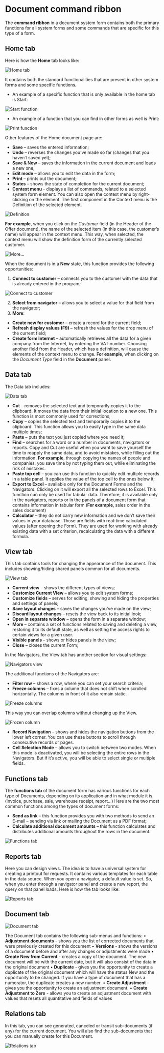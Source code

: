 # Document command ribbon
The <b>command ribbon</b> in a document system form contains both the primary functions for all system forms and some commands that are specific for this type of a form.

## Home tab
Here is how the <b>Home</b> tab looks like:

![Home tab](pictures/home-tab.png)
 
It contains both the standard functionalities that are present in other system forms and some specific functions. 
-	An example of a specific function that is only available in the home tab is Start:

![Start function](pictures/start.png)
 
-	An example of a function that you can find in other forms as well is Print:
 
![Print function](pictures/print.png)

Other features of the Home document page are:
-	<b>Save</b> – saves the entered information;
-	<b>Undo</b> – reverses the changes you’ve made so far (changes that you haven’t saved yet);
-	<b>Save & New</b> – saves the information in the current document and loads a new one;
-	<b>Edit mode</b> – allows you to edit the data in the form;
-	<b>Print</b> – prints out the document;
-	<b>States</b> – shows the state of completion for the current document;
-	<b>Context menu</b> - displays a list of commands, related to a selected system form element. You can also open the context menu by right-clicking on the element.
The first component in the Context menu is the Definition of the selected element.
 
![Definition](pictures/definition.png)

**For example**, when you click on the *Customer* field (in the Header of the Offer document), the name of the selected item (in this case, the customer’s name) will appear in the context menu. This way, when selected, the context menu will show the definition form of the currently selected customer.
 
![More…](pictures/definition-more.png)

When the document is in a <b>New</b> state, this function provides the following opportunities:
1.	<b>Connect to customer</b> – connects you to the customer with the data that is already entered in the program;
 
![Connect to customer](pictures/connect-to-customer.png)

2.	<b>Select from navigator</b> – allows you to select a value for that field from the navigator;
3.	<b>More</b>:
-	<b>Create new for customer</b> – create a record for the current field;
-	<b>Refresh display values (F9)</b> – refresh the values for the drop menu of the current field;
-	<b>Create form Internet</b> – automatically retrieves all the data for a given company from the Internet, by entering the VAT number. 
Choosing another field from the Header, which has a definition, will cause the elements of the context menu to change. **For example**, when clicking on the *Document Type* field in the **Document** panel.

## Data tab
The Data tab includes:
 
![Data tab](pictures/data-tab.png)
-	<b>Cut</b> – removes the selected text and temporarily copies it to the clipboard. It moves the data from their initial location to a new one. This function is most commonly used for corrections;
-	<b>Copy</b> – copies the selected text and temporarily copies it to the clipboard. This function allows you to easily type in the same data multiple times;
-	<b>Paste</b> – puts the text you just copied where you need it;
-	<b>Find</b> – searches for a word or a number in documents, navigators or reports.
Copy and Cut are useful when you want to save yourself the time to reapply the same data, and to avoid mistakes, while filling out the information. **For example**, through copying the names of people and companies, you save time by not typing them out, while eliminating the rick of mistakes.  
-	<b>Paste top cell</b> – you can use this function to quickly edit multiple records in a table panel. It applies the value of the top cell to the ones below it;
-	<b>Export to Excel</b> – available only for the Document Forms and the Navigators. Clicking on it will export all the selected rows to Excel. This function can only be used for tabular data. Therefore, it is available only in the navigators, reports or in the panels of a document form that contains information in tabular form (**For example**, sales order in the sales document)
-	<b>Calculator</b> – they do not carry new information and we don’t save their values in your database.  Those are fields with real-time calculated values (after opening the Form). They are used for working with already existing data with a set criterion, recalculating the data with a different formula.

## View tab
This tab contains tools for changing the appearance of the document. This includes showing/hiding shared panels common for all documents. 
 
![View tab](pictures/view-tab.png)

-	<b>Current view</b> – shows the different types of views;
-	<b>Customize Current View</b> – allows you to edit system forms;
-	<b>Customize fields</b> – serves for editing, showing and hiding the properties and settings of panels;
-	<b>Save layout changes</b> – saves the changes you’ve made on the view;
-	<b>Discard layout changes</b> – resets the view back to its initial look;
-	<b>Open in separate window</b> – opens the form in a separate window;
-	<b>More</b> – contains a set of functions related to saving and deleting a view, restoring it to its default state, as well as setting the access rights to certain views for a given user.
-	<b>Visible panels</b> – shows or hides panels in the view;
-	<b>Close</b> – closes the current Form;

In the Navigators, the View tab has another section for visual settings:
 
![Navigators view](pictures/navigators-view.png)

The additional functions of the Navigators are:
-	<b>Filter row</b> – shows a row, where you can set your search criteria;
-	<b>Freeze columns</b> – fixes a column that does not shift when scrolled horizontally. The columns in front of it also remain static.
 
![Freeze columns](pictures/freeze-columns.png)

This way you can overlap columns without changing up the View.
 
![Frozen column](pictures/frozen-column.png)

-	<b>Record Navigation</b> – shows and hides the navigation buttons from the lower left corner. You can use these buttons to scroll through consecutive records or pages.
-	<b>Cell Selection Mode</b> – allows you to switch between two modes. When this mode is deactivated, you will be selecting the entire rows in the Navigators. But if it’s active, you will be able to select single or multiple fields.  

## Functions tab
The <b>functions tab</b> of the document form has various functions for each type of Documents, depending on its application and in what module it is (invoice, purchase, sale, warehouse receipt, report…) Here are the two most common functions among the types of document forms:
-	<b>Send as link</b> – this function provides you with two methods to send an E-mail – sending via link or mailing the Document as a PDF format;
-	<b>Calculate additional document amounts</b> – this function calculates and distributes additional amounts throughout the rows in the document.
 
![Functions tab](pictures/functions.png)
 
## Reports tab
Here you can design views. The idea is to have a universal system for creating a printout for requests. It contains various templates for each table in the data source. 
When you open a navigator, a default value is set. So, when you enter through a navigator panel and create a new report, the query on that panel loads. 
Here is how the tab looks like:
 
![Reports tab](pictures/reports-tab.png)

## Document tab
 
![Document tab](pictures/document-tab.png)

The Document tab contains the following sub-menus and functions:
•	<b>Adjustment documents</b> - shows you the list of corrected documents that were previously created for this document
•	<b>Versions</b> - shows the versions of a document before and after any changes or adjustments were made 
•	<b>Create New from Current</b> - creates a copy of the document. The new document will be with the current date, but it will also consist of the data in the original document
•	<b>Duplicate</b> - gives you the opportunity to create a duplicate of the original document which will have the status New and the opportunity to be changed. If you have a type of document that has a numerator, the duplicate creates a new number. 
•	<b>Create Adjustment</b> - gives you the opportunity to create an adjustment document.
•	<b>Create Adjustment to Zero</b> - allows you to create an adjustment document with values that resets all quantitative and fields of values

## Relations tab
In this tab, you can see generated, canceled or transit sub-documents (if any) for the current document. You will also find the sub-documents that you can manually create for this Document. 
 
![Relations tab](pictures/relations-tab.png)

